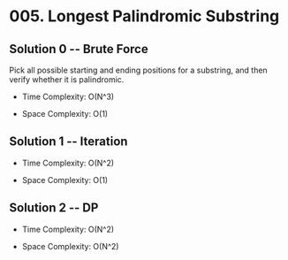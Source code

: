 # 005. Longest Palindromic Substring

## Solution 0 -- Brute Force

Pick all possible starting and ending positions for a substring, and then verify whether it is palindromic.

* Time Complexity: O(N^3)

* Space Complexity: O(1)

## Solution 1 -- Iteration

* Time Complexity: O(N^2)

* Space Complexity: O(1)

## Solution 2 -- DP

* Time Complexity: O(N^2)

* Space Complexity: O(N^2)
